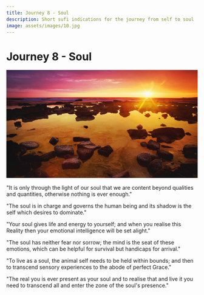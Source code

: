 ```yaml
---
title: Journey 8 - Soul
description: Short sufi indications for the journey from self to soul
image: assets/images/10.jpg
---
```


# Journey 8 - Soul

![](../../assets/images/10.jpg)     

"It is only through the light of our soul that we are content beyond qualities and quantities, otherwise nothing is ever enough."  

"The soul is in charge and governs the human being and its shadow is the self which desires to dominate."  

"Your soul gives life and energy to yourself; and when you realise this Reality then your emotional intelligence will be set alight."

"The soul has neither fear nor sorrow; the mind is the seat of these emotions, which can be helpful for survival but handicaps for arrival."  

"To live as a soul, the animal self needs to be held within bounds; and then to transcend sensory experiences to the abode of perfect Grace."  

"The real you is ever present as your soul and to realise that and live it you need to transcend all and enter the zone of the soul's presence."